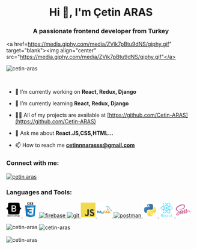 <h1 align="center">Hi 👋, I'm Çetin ARAS</h1>
<h3 align="center">A passionate frontend developer from Turkey</h3>


<a href=https://media.giphy.com/media/ZVik7pBtu9dNS/giphy.gif" target="blank"><img align="center" src="https://media.giphy.com/media/ZVik7pBtu9dNS/giphy.gif"</a>
<p align="left"> <img src="https://komarev.com/ghpvc/?username=cetin-aras&label=Profile%20views&color=0e75b6&style=flat" alt="cetin-aras" /> </p>

<p align="left"> <a href="https://twitter.com/" target="blank"><img src="https://img.shields.io/twitter/follow/?logo=twitter&style=for-the-badge" alt="" /></a> </p>

- 🔭 I’m currently working on **React, Redux, Django**

- 🌱 I’m currently learning **React, Redux, Django**

- 👨‍💻 All of my projects are available at [https://github.com/Cetin-ARAS](https://github.com/Cetin-ARAS)

- 💬 Ask me about **React.JS,CSS,HTML...**

- 📫 How to reach me **cetinnnarasss@gmail.com**

<h3 align="left">Connect with me:</h3>
<p align="left">
<a href="https://www.linkedin.com/in/%C3%A7etin-aras-3a764421a/" target="blank"><img align="center" src="https://raw.githubusercontent.com/rahuldkjain/github-profile-readme-generator/master/src/images/icons/Social/linked-in-alt.svg" alt="çeti̇n aras" height="30" width="40" /></a>
</p>

<h3 align="left">Languages and Tools:</h3>
<p align="left"> <a href="https://getbootstrap.com" target="_blank" rel="noreferrer"> <img src="https://raw.githubusercontent.com/devicons/devicon/master/icons/bootstrap/bootstrap-plain-wordmark.svg" alt="bootstrap" width="40" height="40"/> </a> <a href="https://www.w3schools.com/css/" target="_blank" rel="noreferrer"> <img src="https://raw.githubusercontent.com/devicons/devicon/master/icons/css3/css3-original-wordmark.svg" alt="css3" width="40" height="40"/> </a> <a href="https://firebase.google.com/" target="_blank" rel="noreferrer"> <img src="https://www.vectorlogo.zone/logos/firebase/firebase-icon.svg" alt="firebase" width="40" height="40"/> </a> <a href="https://git-scm.com/" target="_blank" rel="noreferrer"> <img src="https://www.vectorlogo.zone/logos/git-scm/git-scm-icon.svg" alt="git" width="40" height="40"/> </a> <a href="https://developer.mozilla.org/en-US/docs/Web/JavaScript" target="_blank" rel="noreferrer"> <img src="https://raw.githubusercontent.com/devicons/devicon/master/icons/javascript/javascript-original.svg" alt="javascript" width="40" height="40"/> </a> <a href="https://www.mysql.com/" target="_blank" rel="noreferrer"> <img src="https://raw.githubusercontent.com/devicons/devicon/master/icons/mysql/mysql-original-wordmark.svg" alt="mysql" width="40" height="40"/> </a> <a href="https://postman.com" target="_blank" rel="noreferrer"> <img src="https://www.vectorlogo.zone/logos/getpostman/getpostman-icon.svg" alt="postman" width="40" height="40"/> </a> <a href="https://www.python.org" target="_blank" rel="noreferrer"> <img src="https://raw.githubusercontent.com/devicons/devicon/master/icons/python/python-original.svg" alt="python" width="40" height="40"/> </a> <a href="https://reactjs.org/" target="_blank" rel="noreferrer"> <img src="https://raw.githubusercontent.com/devicons/devicon/master/icons/react/react-original-wordmark.svg" alt="react" width="40" height="40"/> </a> <a href="https://sass-lang.com" target="_blank" rel="noreferrer"> <img src="https://raw.githubusercontent.com/devicons/devicon/master/icons/sass/sass-original.svg" alt="sass" width="40" height="40"/> </a> </p>

<p><img align="left" src="https://github-readme-stats.vercel.app/api/top-langs?username=cetin-aras&show_icons=true&title_color=e01f1f&locale=en&layout=compact" alt="cetin-aras" /></p>

<p>&nbsp;<img align="center" src="https://github-readme-stats.vercel.app/api?username=cetin-aras&show_icons=true&locale=en" alt="cetin-aras" /></p>

<p><img align="center" src="https://github-readme-streak-stats.herokuapp.com/?user=cetin-aras&" alt="cetin-aras" /></p>
